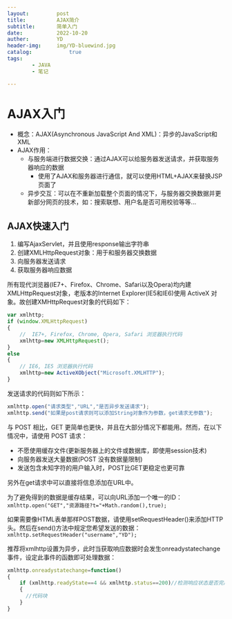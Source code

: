 ```yaml
---
layout:         post
title:          AJAX简介
subtitle:       简单入门
date:           2022-10-20
auther:         YD
header-img:     img/YD-bluewind.jpg
catalog:            true
tags:
        - JAVA
        - 笔记

---
```


# AJAX入门

* 概念：AJAX(Asynchronous JavaScript And XML)：异步的JavaScript和XML
* AJAX作用：
  * 与服务端进行数据交换：通过AJAX可以给服务器发送请求，并获取服务器响应的数据
    * 使用了AJAX和服务器进行通信，就可以使用HTML+AJAX来替换JSP页面了
  * 异步交互：可以在不重新加载整个页面的情况下，与服务器交换数据并更新部分网页的技术，如：搜索联想、用户名是否可用校验等等...

## AJAX快速入门

1. 编写AjaxServlet，并且使用response输出字符串
2. 创建XMLHttpRequest对象：用于和服务器交换数据
3. 向服务器发送请求
4. 获取服务器响应数据

所有现代浏览器(IE7+、Firefox、Chrome、Safari以及Opera)均内建XMLHttpRequest对象，老版本的Internet Explorer(IE5和IE6)使用 ActiveX 对象。故创建XMHttpRequest对象的代码如下：
```JavaScript
var xmlhttp;
if (window.XMLHttpRequest)
{
    //  IE7+, Firefox, Chrome, Opera, Safari 浏览器执行代码
    xmlhttp=new XMLHttpRequest();
}
else
{
    // IE6, IE5 浏览器执行代码
    xmlhttp=new ActiveXObject("Microsoft.XMLHTTP");
}
```

发送请求的代码则如下所示：
```JavaScript
xmlhttp.open("请求类型","URL","是否异步发送请求");
xmlhttp.send("如果是post请求则可以添加String对象作为参数，get请求无参数");
```

与 POST 相比，GET 更简单也更快，并且在大部分情况下都能用。然而，在以下情况中，请使用 POST 请求：
* 不愿使用缓存文件(更新服务器上的文件或数据库，即使用session技术)
* 向服务器发送大量数据(POST 没有数据量限制)
* 发送包含未知字符的用户输入时，POST比GET更稳定也更可靠

另外在get请求中可以直接将信息添加在URL中。

为了避免得到的数据是缓存结果，可以向URL添加一个唯一的ID：`xmlhttp.open("GET","资源路径?t="+Math.random(),true);`

如果需要像HTML表单那样POST数据，请使用setRequestHeader()来添加HTTP头。然后在send()方法中规定您希望发送的数据：`xmlhttp.setRequestHeader("username","YD");`

推荐将xmlhttp设置为异步，此时当获取响应数据时会发生onreadystatechange事件，设定此事件的函数即可处理数据：
```JavaScript
xmlhttp.onreadystatechange=function()
{
    if (xmlhttp.readyState==4 && xmlhttp.status==200)//检测响应状态是否完成
    {
      //代码块
    }
}
```